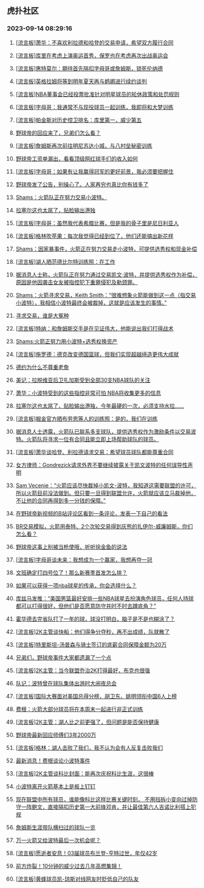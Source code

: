 ## 虎扑社区 
### 2023-09-14 08:29:16

1. [[流言板]萧华：不喜欢利拉德和哈登的交易申请，希望双方履行合同](https://bbs.hupu.com/62097371.html)

2. [[流言板]库里在考虑上演奥运首秀，保罗也在考虑再次出战奥运会](https://bbs.hupu.com/62097267.html)

3. [[流言板]惠特莫尔：期待首先隔扣字母哥或詹姆斯，锁死伦纳德](https://bbs.hupu.com/62097406.html)

4. [[流言板]英格拉姆将等到明年夏天再与鹈鹕进行续约谈判](https://bbs.hupu.com/62097286.html)

5. [[流言板]NBA董事会已经投票批准针对明星球员的轮休政策和处罚规则](https://bbs.hupu.com/62097334.html)

6. [[流言板]字母哥：我通常不与现役球员一起训练，我即将和大梦训练](https://bbs.hupu.com/62097492.html)

7. [[流言板]帕金斯对历史控卫排名：库里第一，威少第五](https://bbs.hupu.com/62097360.html)

8. [野球帝的回应来了，兄弟们怎么看？](https://bbs.hupu.com/62095467.html)

9. [[流言板]詹姆斯再次前往明尼苏达小城，与八村垒秘密训练](https://bbs.hupu.com/62095987.html)

10. [野球帝工资单漏出，看看顶级网红球手们的收入如何](https://bbs.hupu.com/62095417.html)

11. [[流言板]字母哥：如果有让我赢得冠军的更好前景，我必须要把握住](https://bbs.hupu.com/62097316.html)

12. [野球帝发了公告，别操心了。人家再穷也真比你有钱多了](https://bbs.hupu.com/62094938.html)

13. [Shams：火箭队正在努力交易小波特。](https://bbs.hupu.com/62097446.html)

14. [拉塞尔这也太屌了，贴脸输出港独](https://bbs.hupu.com/62096266.html)

15. [[流言板]字母哥：虽然我代表希腊比赛，但是我的骨子里是尼日利亚人](https://bbs.hupu.com/62093731.html)

16. [[流言板]格林吹苹果：每次我觉得已经到位了，他们还能搞出新花样](https://bbs.hupu.com/62093406.html)

17. [Shams：因家暴事件，火箭正在努力交易走小波特，可提供选秀权和现金补偿](https://bbs.hupu.com/62097511.html)

18. [[流言板]湖人晒范德比尔特训练照：在工作](https://bbs.hupu.com/62097591.html)

19. [据消息人士称，火箭队正在努力通过交易凯文·波特，并提供选秀权作为补偿，原因是他因袭击女友被指控犯下重罪侵犯及勒颈罪。](https://bbs.hupu.com/62097436.html)

20. [Shams：火箭寻求交易，Keith Smith：“很难想象火箭能做到这一点（指交易小波特），我相信小波特最终会被裁掉，这就是应该发生的事情。”](https://bbs.hupu.com/62097475.html)

21. [寻求交易，谁是大冤种](https://bbs.hupu.com/62097470.html)

22. [[流言板]特纳：和詹姆斯交手是在见证伟大，他能说出我们打得战术](https://bbs.hupu.com/62095022.html)

23. [Shams:火箭正努力用小波特+选秀权换资产](https://bbs.hupu.com/62097517.html)

24. [[流言板]施罗德：德克改变德国篮球，但我们实现超越缔造更伟大成就](https://bbs.hupu.com/62097600.html)

25. [德约为什么不尊重老詹](https://bbs.hupu.com/62097477.html)

26. [美记：拉脱维亚后卫扎加斯受到全部30支NBA球队的关注](https://bbs.hupu.com/62097210.html)

27. [萧华：小波特受到的这些指控非常可怕 NBA将收集更多的信息](https://bbs.hupu.com/62097327.html)

28. [拉塞尔这也太屌了，贴脸输出港独，今年最硬的一次，必须支持水拉……](https://bbs.hupu.com/62097486.html)

29. [[流言板]掘金官方晒布劳恩等人的训练照：是的，我们在训练](https://bbs.hupu.com/62097630.html)

30. [据消息人士透露，火箭队已联系多支球队，提供选秀权作为激励条件以交易波特。火箭队将寻求一位有合同且能立即上场帮助球队的球员。](https://bbs.hupu.com/62097455.html)

31. [[流言板]萧华谈哈登、利拉德请求交易：希望球员球队都能尊重合同](https://bbs.hupu.com/62097382.html)

32. [女方律师：Gondrezick请求外界不要继续披露关于凯文波特的任何误导性声明](https://bbs.hupu.com/62097104.html)

33. [Sam Vecenie：“火箭应该尽快裁掉小凯文-波特，我知道这需要联盟的许可，所以火箭目前没法做到。但只要一旦得到联盟允许，火箭就应该立马裁掉他，不让他的合同再得到多一分钱的保障。”](https://bbs.hupu.com/62097496.html)

34. [在野球帝新视频的B站评论区看到一条评论，发表一下自己的看法](https://bbs.hupu.com/62097219.html)

35. [BR交易模拟，火箭用泰特、2个次轮交易得到灰熊的扎伊尔-威廉姆斯，你们怎么看？](https://bbs.hupu.com/62097485.html)

36. [野球帝这事上别被当枪使哦，听听徐金鱼的说法](https://bbs.hupu.com/62096316.html)

37. [[流言板]字母哥谈未来：我想成为一个赢家，我想再夺一冠](https://bbs.hupu.com/62095716.html)

38. [文班确定打四号位了！那么新赛季首发怎么排？](https://bbs.hupu.com/62097230.html)

39. [如果可以获得一项nba球星的传承，你会选择什么？](https://bbs.hupu.com/62097253.html)

40. [库兹马发推：“美国男篮最好安排一些NBA球星去扮演角色球员，任何人持球都可以打得很好，但他们是否愿意防守并时不时去蹲底角？”](https://bbs.hupu.com/62097223.html)

41. [霍华德去完省队打了一年的球，球没打明白，脑子是不是也糊涂了？](https://bbs.hupu.com/62097205.html)

42. [[流言板]2K主管谈快船：他们得争分夺秒，再不出成绩，队就散了](https://bbs.hupu.com/62095148.html)

43. [[流言板]特里斯坦-汤普森与骑士签订的底薪合同保障金额为20万](https://bbs.hupu.com/62095563.html)

44. [兄弟们，野球帝事件大家都遗漏了一个点](https://bbs.hupu.com/62096196.html)

45. [[流言板]2K主管：当今联盟乔治2K打得最好，布克也很强](https://bbs.hupu.com/62093707.html)

46. [队记：波特曾在球队集体出游时大闹夜总会](https://bbs.hupu.com/62089188.html)

47. [[流言板]国际大赛面对美国总得分榜，胡卫东、姚明领衔中国6人上榜](https://bbs.hupu.com/62093765.html)

48. [费根：火箭大部分球员将在本周末一起进行非正式训练](https://bbs.hupu.com/62095157.html)

49. [[流言板]2K主管：湖人比之前更强了，但问题是能否保持健康](https://bbs.hupu.com/62095215.html)

50. [野球帝最新回应师傅们3年2000万](https://bbs.hupu.com/62094775.html)

51. [[流言板]格林：湖人击败了我们，我不认为会有人反复击败我们](https://bbs.hupu.com/62090626.html)

52. [最新消息！费根谈论小波特事件](https://bbs.hupu.com/62096826.html)

53. [[流言板]2K主管谈科比封面：能再次庆祝科比生涯，这很棒](https://bbs.hupu.com/62094556.html)

54. [小波特离开火箭基本上是板上钉钉](https://bbs.hupu.com/62094730.html)

55. [现在联盟中所有球员，谁能像科比这样比赛关键时刻， 不用挡拆小变向过掉防守一阵鲍文，直接隔扣历史第一大前锋邓肯，并让最佳第六人吉诺比利搭上犯规](https://bbs.hupu.com/62095210.html)

56. [詹姆斯生涯带队横扫过的球队一览](https://bbs.hupu.com/62096175.html)

57. [万一火箭又给波特最后一次机会呢？](https://bbs.hupu.com/62096261.html)

58. [[流言板]愿逝者安息！03届球员布兰登-亨特过世，年仅42岁](https://bbs.hupu.com/62094886.html)

59. [前方炸裂！10分钟的威少过去几年高燃集锦！](https://bbs.hupu.com/62094998.html)

60. [[流言板]黄蜂球员凯-琼斯对线网友时贬低自己的队友](https://bbs.hupu.com/62093316.html)


